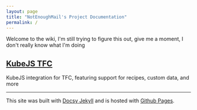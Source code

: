 ```yaml
---
layout: page
title: "NotEnoughMail's Project Documentation"
permalink: /
---
```


Welcome to the wiki, I'm still trying to figure this out, give me a moment, I don't really know what I'm doing

## [KubeJS TFC](kubejs_tfc/)

KubeJS integration for TFC, featuring support for recipes, custom data, and more

---

This site was built with [Docsy Jekyll](https://vsoch.github.io/docsy-jekyll) and is hosted with [Github Pages](https://pages.github.com/).